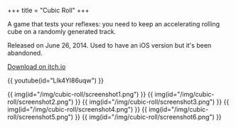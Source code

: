 +++
title = "Cubic Roll"
+++

A game that tests your reflexes: you need to keep an accelerating rolling cube on a randomly generated track.

Released on June 26, 2014. Used to have an iOS version but it's been abandoned.

[Download on itch.io](https://0xc0dec.itch.io/cubic-roll)

{{ youtube(id="LIk4Yl86uqw") }}

{{ img(id="/img/cubic-roll/screenshot1.png") }}
{{ img(id="/img/cubic-roll/screenshot2.png") }}
{{ img(id="/img/cubic-roll/screenshot3.png") }}
{{ img(id="/img/cubic-roll/screenshot4.png") }}
{{ img(id="/img/cubic-roll/screenshot5.png") }}
{{ img(id="/img/cubic-roll/screenshot6.png") }}
